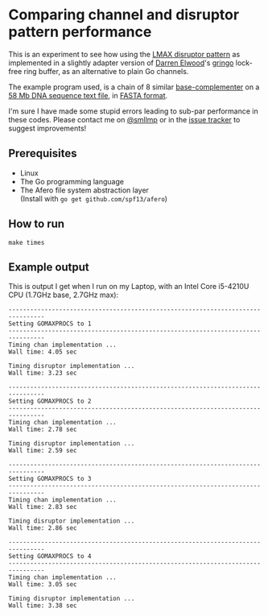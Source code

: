 # Comparing channel and disruptor pattern performance

This is an experiment to see how using the [LMAX disruptor pattern](https://lmax-exchange.github.io/disruptor/)
as implemented in a slightly adapter version of [Darren Elwood](https://github.com/textnode)'s [gringo](https://github.com/textnode/gringo)
lock-free ring buffer, as an alternative to plain Go channels.

The example program used, is a chain of 8 similar [base-complementer](https://en.wikipedia.org/wiki/Complementarity_(molecular_biology)#DNA_and_RNA_base_pair_complementarity)
on a [58 Mb DNA sequence text file](ftp://ftp.ensembl.org/pub/release-67/fasta/homo_sapiens/dna/Homo_sapiens.GRCh37.67.dna_rm.chromosome.Y.fa.gz),
in [FASTA format](https://en.wikipedia.org/wiki/FASTA_format).

I'm sure I have made some stupid errors leading to sub-par performance in these codes. Please contact
me on [@smllmp](http://twitter.com/smllmp) or in the [issue tracker](https://github.com/samuell/experiments/issues)
to suggest improvements!

## Prerequisites

- Linux
- The Go programming language
- The Afero file system abstraction layer<br>
  (Install with `go get github.com/spf13/afero`)

## How to run

```
make times
```

## Example output

This is output I get when I run on my Laptop, with an Intel Core i5-4210U CPU (1.7GHz base, 2.7GHz max):

```
--------------------------------------------------------------------------------
Setting GOMAXPROCS to 1
--------------------------------------------------------------------------------
Timing chan implementation ...
Wall time: 4.05 sec

Timing disruptor implementation ...
Wall time: 3.23 sec

--------------------------------------------------------------------------------
Setting GOMAXPROCS to 2
--------------------------------------------------------------------------------
Timing chan implementation ...
Wall time: 2.78 sec

Timing disruptor implementation ...
Wall time: 2.59 sec

--------------------------------------------------------------------------------
Setting GOMAXPROCS to 3
--------------------------------------------------------------------------------
Timing chan implementation ...
Wall time: 2.83 sec

Timing disruptor implementation ...
Wall time: 2.86 sec

--------------------------------------------------------------------------------
Setting GOMAXPROCS to 4
--------------------------------------------------------------------------------
Timing chan implementation ...
Wall time: 3.05 sec

Timing disruptor implementation ...
Wall time: 3.38 sec
```
